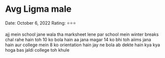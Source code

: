 # Avg Ligma male

Date: October 6, 2022
Rating: ⭐⭐⭐

ajj mein school jane wala tha marksheet lene par school mein winter breaks chal rahe hain toh 10 ko bola hain aa jana magar 14 ko bhi toh aiims jana hain aur college mein 8 ko orientation hain jay ne bola ab dekte hain kya kya hoga bas jaldi college toh khule